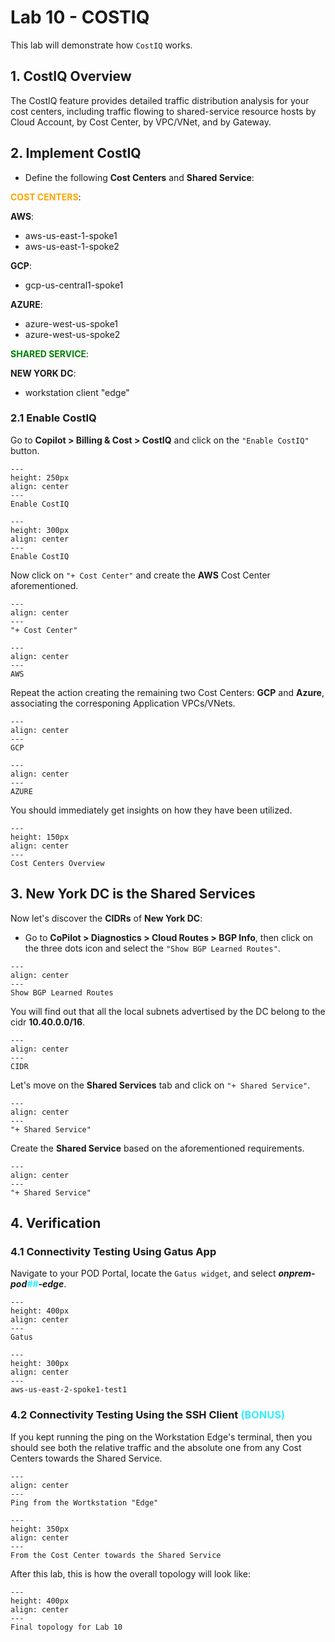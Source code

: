 # Lab 10 - COSTIQ

This lab will demonstrate how `CostIQ` works.

## 1. CostIQ Overview

The CostIQ feature provides detailed traffic distribution analysis for your cost centers, including traffic flowing to shared-service resource hosts by Cloud Account, by Cost Center, by VPC/VNet, and by Gateway.

## 2. Implement CostIQ

- Define the following **Cost Centers** and **Shared Service**:

**<span style='color:orange'>COST CENTERS</span>**:

**AWS**:
- aws-us-east-1-spoke1
- aws-us-east-1-spoke2

**GCP**:
- gcp-us-central1-spoke1

**AZURE**:
- azure-west-us-spoke1
- azure-west-us-spoke2

**<span style='color:green'>SHARED SERVICE</span>**:

**NEW YORK DC**:
- workstation client "edge"

### 2.1 Enable CostIQ

Go to **Copilot > Billing & Cost > CostIQ** and click on the `"Enable CostIQ"` button.

```{figure} images/lab9-costiq.png
---
height: 250px
align: center
---
Enable CostIQ
```

```{figure} images/lab9-costiq001.png
---
height: 300px
align: center
---
Enable CostIQ
```

Now click on `"+ Cost Center"` and create the **AWS** Cost Center aforementioned.

```{figure} images/lab9-costiq02.png
---
align: center
---
"+ Cost Center"
```

```{figure} images/lab9-costiq03.png
---
align: center
---
AWS
```

Repeat the action creating the remaining two Cost Centers: **GCP** and **Azure**, associating the corresponing Application VPCs/VNets.

```{figure} images/lab9-costiq04.png
---
align: center
---
GCP
```

```{figure} images/lab9-costiq05.png
---
align: center
---
AZURE
```

You should immediately get insights on how they have been utilized.

```{figure} images/lab9-costiq06.png
---
height: 150px
align: center
---
Cost Centers Overview
```

## 3. New York DC is the Shared Services

Now let's discover the **CIDRs** of **New York DC**:

- Go to **CoPilot > Diagnostics > Cloud Routes > BGP Info**, then click on the three dots icon and select the `"Show BGP Learned Routes"`.

```{figure} images/lab9-costiq10.png
---
align: center
---
Show BGP Learned Routes
```

You will find out that all the local subnets advertised by the DC belong to the cidr **10.40.0.0/16**.

```{figure} images/lab9-cidr.png
---
align: center
---
CIDR
```

Let's move on the **Shared Services** tab and click on `"+ Shared Service"`.

```{figure} images/lab9-costiq12.png
---
align: center
---
"+ Shared Service"
```

Create the **Shared Service** based on the aforementioned requirements.

```{figure} images/lab9-costiq13.png
---
align: center
---
"+ Shared Service"
```

## 4. Verification

### 4.1 Connectivity Testing Using Gatus App

Navigate to your POD Portal, locate the `Gatus widget`, and select **_onprem-pod<span style='color:#33ECFF'>##</span></summary>-edge_**.

```{figure} images/lab10-podportal110.png
---
height: 400px
align: center
---
Gatus
```

```{figure} images/lab10-podportal111.png
---
height: 300px
align: center
---
aws-us-east-2-spoke1-test1
```

### 4.2 Connectivity Testing Using the SSH Client <span style='color:#33ECFF'>(BONUS)</span></summary>

If you kept running the ping on the Workstation Edge's terminal, then you should see both the relative traffic and the absolute one from any Cost Centers towards the Shared Service.

```{figure} images/lab9-ping.png
---
align: center
---
Ping from the Wortkstation "Edge"
```

```{figure} images/lab9-counter.png
---
height: 350px
align: center
---
From the Cost Center towards the Shared Service
```

After this lab, this is how the overall topology will look like:

```{figure} images/lab9-final.png
---
height: 400px
align: center
---
Final topology for Lab 10
```

